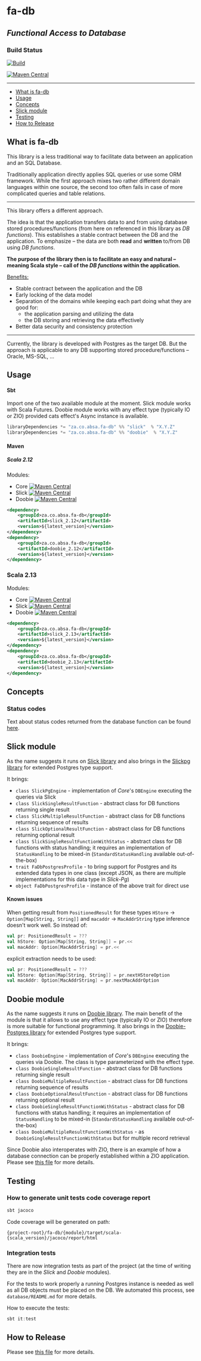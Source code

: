 # fa-db
## _Functional Access to Database_

### Build Status

[![Build](https://github.com/AbsaOSS/fa-db/workflows/Build/badge.svg)](https://github.com/AbsaOSS/fa-db/actions)

[![Maven Central](https://maven-badges.herokuapp.com/maven-central/za.co.absa.fa-db/core_2.11/badge.svg)](https://search.maven.org/search?q=g:za.co.absa.fa-db)

___

<!-- toc -->
- [What is fa-db](#what-is-fa-db)
- [Usage](#usage)
- [Concepts](#concepts)
- [Slick module](#slick-module)
- [Testing](#testing)
- [How to Release](#how-to-release)
<!-- tocstop -->

## What is fa-db

This library is a less traditional way to facilitate data between an application and an SQL Database.

Traditionally application directly applies SQL queries or use some ORM framework. While the first approach mixes two
rather different domain languages within one source, the second too often fails in case of more complicated queries and 
table relations.

---

This library offers a different approach.

The idea is that the application transfers data to and from using database stored procedures/functions (from here on
referenced in this library as _DB functions_). This establishes a stable contract between the DB and the application. To 
emphasize – the data are both **read** and **written** to/from DB using _DB functions_.

**The purpose of the library then is to facilitate an easy and natural – meaning Scala style – call of the _DB functions_ 
within the application.**

<u>Benefits:</u>
* Stable contract between the application and the DB
* Early locking of the data model
* Separation of the domains while keeping each part doing what they are good for:
    * the application parsing and utilizing the data
    * the DB storing and retrieving the data effectively
* Better data security and consistency protection

---

Currently, the library is developed with Postgres as the target DB. But the approach is applicable to any DB supporting stored procedure/functions – Oracle, MS-SQL, ...


## Usage

#### Sbt

Import one of the two available module at the moment. Slick module works with Scala Futures. Doobie module works with any effect type (typically IO or ZIO) provided cats effect's Async instance is available.

```scala
libraryDependencies *= "za.co.absa.fa-db" %% "slick"  % "X.Y.Z"
libraryDependencies *= "za.co.absa.fa-db" %% "doobie"  % "X.Y.Z"
```

#### Maven

##### Scala 2.12

Modules:
* Core [![Maven Central](https://maven-badges.herokuapp.com/maven-central/za.co.absa.fa-db/core_2.12/badge.svg)](https://maven-badges.herokuapp.com/maven-central/za.co.absa.fa-db/core_2.12)
* Slick [![Maven Central](https://maven-badges.herokuapp.com/maven-central/za.co.absa.fa-db/slick_2.12/badge.svg)](https://maven-badges.herokuapp.com/maven-central/za.co.absa.fa-db/slick_2.12)
* Doobie [![Maven Central](https://maven-badges.herokuapp.com/maven-central/za.co.absa.fa-db/doobie_2.12/badge.svg)](https://maven-badges.herokuapp.com/maven-central/za.co.absa.fa-db/doobie_2.12)

```xml
<dependency>
    <groupId>za.co.absa.fa-db</groupId>
    <artifactId>slick_2.12</artifactId>
    <version>${latest_version}</version>
</dependency>
<dependency>
    <groupId>za.co.absa.fa-db</groupId>
    <artifactId>doobie_2.12</artifactId>
    <version>${latest_version}</version>
</dependency>
```

### Scala 2.13
Modules:
* Core [![Maven Central](https://maven-badges.herokuapp.com/maven-central/za.co.absa.fa-db/core_2.13/badge.svg)](https://maven-badges.herokuapp.com/maven-central/za.co.absa.fa-db/core_2.13)
* Slick [![Maven Central](https://maven-badges.herokuapp.com/maven-central/za.co.absa.fa-db/slick_2.13/badge.svg)](https://maven-badges.herokuapp.com/maven-central/za.co.absa.fa-db/slick_2.13)
* Doobie [![Maven Central](https://maven-badges.herokuapp.com/maven-central/za.co.absa.fa-db/doobie_2.13/badge.svg)](https://maven-badges.herokuapp.com/maven-central/za.co.absa.fa-db/doobie_2.13)

```xml
<dependency>
    <groupId>za.co.absa.fa-db</groupId>
    <artifactId>slick_2.13</artifactId>
    <version>${latest_version}</version>
</dependency>
<dependency>
    <groupId>za.co.absa.fa-db</groupId>
    <artifactId>doobie_2.13</artifactId>
    <version>${latest_version}</version>
</dependency>
```

## Concepts

### Status codes

Text about status codes returned from the database function can be found [here](core/src/main/scala/za/co/absa/fadb/status/README.md).


## Slick module

As the name suggests it runs on [Slick library](https://github.com/slick/slick) and also brings in the [Slickpg library](https://github.com/tminglei/slick-pg/) for extended Postgres type support.

It brings:

* `class SlickPgEngine` - implementation of _Core_'s `DBEngine` executing the queries via Slick
* `class SlickSingleResultFunction` - abstract class for DB functions returning single result
* `class SlickMultipleResultFunction` - abstract class for DB functions returning sequence of results
* `class SlickOptionalResultFunction` - abstract class for DB functions returning optional result
* `class SlickSingleResultFunctionWithStatus` - abstract class for DB functions with status handling; it requires an implementation of `StatusHandling` to be mixed-in (`StandardStatusHandling` available out-of-the-box)
* `trait FaDbPostgresProfile` - to bring support for Postgres and its extended data types in one class (except JSON, as there are multiple implementations for this data type in _Slick-Pg_)
* `object FaDbPostgresProfile` - instance of the above trait for direct use

#### Known issues

When getting result from `PositionedResult` for these types `HStore` -> `Option[Map[String, String]]` and 
`macaddr` -> `MacAddrString` type inference doesn't work well.
So instead of:
```scala
val pr: PositionedResult = ???
val hStore: Option[Map[String, String]] = pr.<<
val macAddr: Option[MacAddrString] = pr.<<
```

explicit extraction needs to be used:
```scala
val pr: PositionedResult = ???
val hStore: Option[Map[String, String]] = pr.nextHStoreOption
val macAddr: Option[MacAddrString] = pr.nextMacAddrOption
```

## Doobie module

As the name suggests it runs on [Doobie library](https://tpolecat.github.io/doobie/). The main benefit of the module is that it allows to use any effect type (typically IO or ZIO) therefore is more suitable for functional programming. It also brings in the [Doobie-Postgres library](https://tpolecat.github.io/doobie/docs/14-PostgreSQL.html) for extended Postgres type support.

It brings:

* `class DoobieEngine` - implementation of _Core_'s `DBEngine` executing the queries via Doobie. The class is type parameterized with the effect type.
* `class DoobieSingleResultFunction` - abstract class for DB functions returning single result
* `class DoobieMultipleResultFunction` - abstract class for DB functions returning sequence of results
* `class DoobieOptionalResultFunction` - abstract class for DB functions returning optional result
* `class DoobieSingleResultFunctionWithStatus` - abstract class for DB functions with status handling; it requires an implementation of `StatusHandling` to be mixed-in (`StandardStatusHandling` available out-of-the-box)
* `class DoobieMultipleResultFunctionWithStatus` - as `DoobieSingleResultFunctionWithStatus` but for multiple record retrieval

Since Doobie also interoperates with ZIO, there is an example of how a database connection can be properly established within a ZIO application. Please see [this file](doobie/zio-setup.md) for more details.

## Testing

### How to generate unit tests code coverage report

```sbt
sbt jacoco
```

Code coverage will be generated on path:

```
{project-root}/fa-db/{module}/target/scala-{scala_version}/jacoco/report/html
```

### Integration tests

There are now integration tests as part of the project (at the time of writing they are in 
the _Slick_ and _Doobie_ modules).

For the tests to work properly a running Postgres instance is needed as well as all DB objects must be placed on the DB.
We automated this process, see `database/README.md` for more details.

How to execute the tests:

```sbt
sbt it:test
```

## How to Release

Please see [this file](RELEASE.md) for more details.

